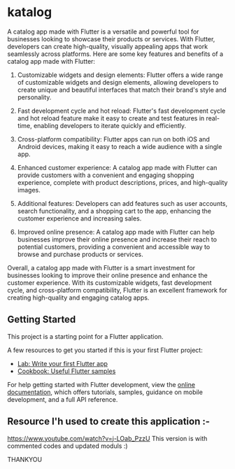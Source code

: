 # katalog

A catalog app made with Flutter is a versatile and powerful tool for businesses looking to showcase their products or services. With Flutter, developers can create high-quality, visually appealing apps that work seamlessly across platforms. Here are some key features and benefits of a catalog app made with Flutter:

1. Customizable widgets and design elements: Flutter offers a wide range of customizable widgets and design elements, allowing developers to create unique and beautiful interfaces that match their brand's style and personality.

2. Fast development cycle and hot reload: Flutter's fast development cycle and hot reload feature make it easy to create and test features in real-time, enabling developers to iterate quickly and efficiently.

3. Cross-platform compatibility: Flutter apps can run on both iOS and Android devices, making it easy to reach a wide audience with a single app.

4. Enhanced customer experience: A catalog app made with Flutter can provide customers with a convenient and engaging shopping experience, complete with product descriptions, prices, and high-quality images.

5. Additional features: Developers can add features such as user accounts, search functionality, and a shopping cart to the app, enhancing the customer experience and increasing sales.

6. Improved online presence: A catalog app made with Flutter can help businesses improve their online presence and increase their reach to potential customers, providing a convenient and accessible way to browse and purchase products or services.

Overall, a catalog app made with Flutter is a smart investment for businesses looking to improve their online presence and enhance the customer experience. With its customizable widgets, fast development cycle, and cross-platform compatibility, Flutter is an excellent framework for creating high-quality and engaging catalog apps.

## Getting Started

This project is a starting point for a Flutter application.

A few resources to get you started if this is your first Flutter project:

- [Lab: Write your first Flutter app](https://docs.flutter.dev/get-started/codelab)
- [Cookbook: Useful Flutter samples](https://docs.flutter.dev/cookbook)

For help getting started with Flutter development, view the
[online documentation](https://docs.flutter.dev/), which offers tutorials,
samples, guidance on mobile development, and a full API reference.

## Resource I'h used to create this application :-
https://www.youtube.com/watch?v=j-LOab_PzzU
This version is with commented codes and updated moduls :)

THANKYOU
